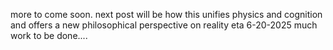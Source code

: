 more to come soon. next post will be how this unifies physics and cognition and offers a new philosophical perspective on reality eta
 6-20-2025
much work to be done....
